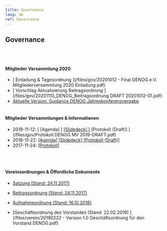 ```yaml
---
title: Governance
lang: de
ref: Governance
---
```


## Governance
<br>
<br>

#### Mitglieder Versammlung 2020
- [ Einladung & Tagesordnung ](/files/gov/20201012 - Final DENOG e.V. Mitgliederversammlung 2020 Einladung.pdf) 
- [ Vorschlag Aktualisierung Beitragsordnung ](/files/gov/20201110_DENOG_Beitragsordnung DRAFT 20201012-01.pdf)
- [ Aktuelle Version: Guidance DENOG Jahreskonferenzvergabe ](https://docs.google.com/document/d/1OK2eEG0pQ2AHrSjRyuHYoehpWJJQel-WB-tIQ-LL0mk/edit?usp=sharing "Google Doc zum kommentieren") 
<br><br>

#### Mitglieder Versammlungen & Informationen
- 2019-11-12:  [ [Agenda] ] [ [Slidedeck] ](/files/gov/20191112_Slidedeck_Mitgliederversammlung2019_Final.pdf) [ [Protokoll (Draft)] ](/files/gov/Protokoll DENOG MV 2019-DRAFT.pdf)
- 2018-11-22:  [ [Agenda] ](/files/gov/20181122_Agenda_Mitgliederversammlung2018_Final.pdf) [ [Slidedeck] ](/files/gov/20181122_Slidedeck_Mitgliederversammlung2018_Final.pdf) [ [Protokoll (Draft)] ](/files/gov/20190512_Protokoll_DENOG_MV_2018_Final.pdf)
- 2017-11-24:  [ [Protokoll] ](/files/gov/20171124_Gruendungsprotokoll.pdf)

<br><br>
#### Vereinsordnungen & Öffentliche Dokumente
- [Satzung (Stand: 24.11.2017) ](/files/verein/20171124-DENOG_Satzung.pdf)
- [Beitragsordnung (Stand: 24.11.2017) ](/files/verein/20171124-DENOG_Beitragsordnung.pdf)
- [Aufnahmeordnung (Stand: 16.10.2018) ](/files/verein/20181015_Version1-0-Aufnahmeordnung-DENOG-e-V.pdf)<br>

- [Geschäftsordnung des Vorstandes (Stand: 22.02.2019) ](/files/verein/20190222 - Version 1.0 Geschäftsordnung für den Vorstand DENOG.pdf)



<br><br>
<br><br>
